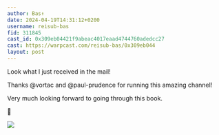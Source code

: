 ```yaml
---
author: Bas↑ 
date: 2024-04-19T14:31:12+0200
username: reisub-bas
fid: 311845
cast_id: 0x309eb04421f9abeac4017eaad4744760adedcc27
cast: https://warpcast.com/reisub-bas/0x309eb044
layout: post
---
```

Look what I just received in the mail!  
  
Thanks @vortac and @paul-prudence for running this amazing channel!  
  
Very much looking forward to going through this book.   
  
💚  

![](https://imagedelivery.net/BXluQx4ige9GuW0Ia56BHw/1e9e49fa-6f07-4307-0cdf-d4364848d000/original)